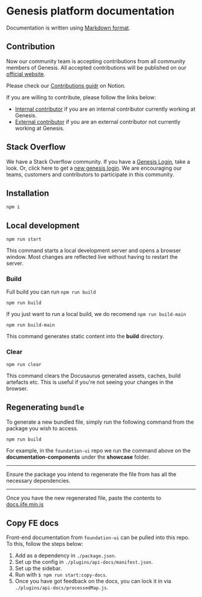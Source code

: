 # Genesis platform documentation

Documentation is written using [Markdown format](markdown-syntax.md).

## Contribution

Now our community team is accepting contributions from all community members of Genesis. All accepted contributions will be published on our [official website](https://learn.genesis.global/).

Please check our [Contributions guidr](https://www.notion.so/genesisglobal/Contributing-new-documentation-75953fb245f246ff872789035451a0c4) on Notion. 

If you are willing to contribute, please follow the links below:
- [Internal contributor](./how-to-contribute-Internal.md) if you are an internal contributor currently working at Genesis.
- [External contributor](./how-to-contribute-external.md) if you are an external contributor not currently working at Genesis.

## Stack Overflow

We have a Stack Overflow community. If you have a [Genesis Login](https://stackoverflowteams.com/users/login?ssrc=channels&returnurl=%2fc%2fgenesis-global%2fquestions), take a look. Or, click here to get a [new genesis login](https://genesis.global/contact-us/). We are encouraging our teams, customers and contributors to participate in this community. 

## Installation

```
npm i
```

## Local development

```
npm run start
```

This command starts a local development server and opens a browser window. Most changes are reflected live without having to restart the server.

### Build

Full build you can run `npm run build`
```
npm run build
```

If you just want to run a local build, we do recomend `npm run build-main`
```
npm run build-main
```

This command generates static content into the **build** directory.

### Clear

```
npm run clear
```

This command clears the Docusaurus generated assets, caches, build artefacts etc. This is useful if you're not seeing your changes in the browser.

## Regenerating `bundle`

To generate a new bundled file, simply run the following command from the package you wish to access.

```
npm run build
```

For example, in the `foundation-ui` repo we run the command above on the **documentation-components** under the **showcase** folder.

***
Ensure the package you intend to regenerate the file from has all the necessary dependencies.
***

Once you have the new regenerated file, paste the contents to [docs.iife.min.js]( static/js/docs.iife.min.js)

## Copy FE docs

Front-end documentation from `foundation-ui` can be pulled into this repo. To this, follow the steps below:

1. Add as a dependency in `./package.json`.
2. Set up the config in `./plugins/api-docs/manifest.json`.
3. Set up the sidebar.
4. Run with `$ npm run start:copy-docs`.
5. Once you have got feedback on the docs, you can lock it in via `./plugins/api-docs/processedMap.js`.

